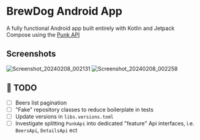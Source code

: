 BrewDog Android App
==================
A fully functional Android app built entirely with Kotlin and Jetpack Compose using the [Punk API](https://punkapi.com/documentation/v2)

## Screenshots
![Screenshot_20240208_002131](https://github.com/mwttayler/BrewDog/assets/58072430/439739e8-d103-41a0-ae73-37f55d246be5)
![Screenshot_20240208_002258](https://github.com/mwttayler/BrewDog/assets/58072430/92934059-76a2-47ae-9bd4-c6d9a082b952)

## 🚧 TODO
- [ ] Beers list pagination
- [ ] "Fake" repository classes to reduce boilerplate in tests
- [ ] Update versions in `libs.versions.toml`
- [ ] Investigate splitting `PunkApi` into dedicated "feature" Api interfaces, i.e. `BeersApi`, `DetailsApi` ect

